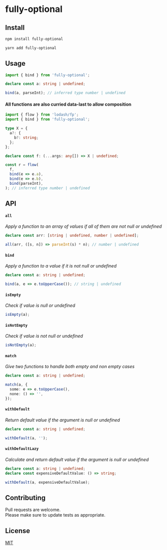 # fully-optional

## Install

```bash
npm install fully-optional
```

```bash
yarn add fully-optional
```

## Usage

```typescript
import { bind } from 'fully-optional';

declare const a: string | undefined;

bind(a, parseInt); // inferred type number | undefined
```

#### All functions are also curried data-last to allow composition

```typescript
import { flow } from 'lodash/fp';
import { bind } from 'fully-optional';

type X = {
  a?: {
    b?: string;
  };
};

declare const f: (...args: any[]) => X | undefined;

const r = flow(
  f,
  bind(e => e.a),
  bind(e => e.b),
  bind(parseInt),
); // inferred type number | undefined
```

## API

#### `all`

_Apply a function to an array of values if all of them are not null or undefined_

```ts
declare const arr: [string | undefined, number | undefined];

all(arr, ([s, n]) => parseInt(s) * n); // number | undefined
```

#### `bind`

_Apply a function to a value if it is not null or undefined_

```ts
declare const a: string | undefined;

bind(a, e => e.toUpperCase()); // string | undefined
```

#### `isEmpty`

_Check if value is null or undefined_

```ts
isEmpty(a);
```

#### `isNotEmpty`

_Check if value is not null or undefined_

```ts
isNotEmpty(a);
```

#### `match`

_Give two functions to handle both empty and non empty cases_

```ts
declare const a: string | undefined;

match(a, {
  some: e => e.toUpperCase(),
  none: () => '',
});
```

#### `withDefault`

_Return default value if the argument is null or undefined_

```ts
declare const a: string | undefined;

withDefault(a, '');
```

#### `withDefaultLazy`

_Calculate and return default value if the argument is null or undefined_

```ts
declare const a: string | undefined;
declare const expensiveDefaultValue: () => string;

withDefault(a, expensiveDefaultValue);
```

## Contributing

Pull requests are welcome.  
Please make sure to update tests as appropriate.

## License

[MIT](https://choosealicense.com/licenses/mit/)
